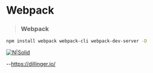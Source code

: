 # Webpack

> ### Webpack
```sh
npm install webpack webpack-cli webpack-dev-server -D
```


[![N|Solid](https://cldup.com/dTxpPi9lDf.thumb.png)](https://nodesource.com/products/nsolid)

--https://dillinger.io/
